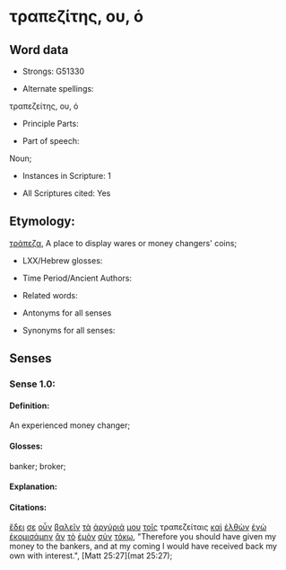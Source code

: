 # τραπεζίτης, ου, ὁ

<!-- Status: S2=NeedsReview -->
<!-- Lexica used for edits: BDAG, FFM, LN, A-S -->

## Word data

* Strongs: G51330

* Alternate spellings:

τραπεζείτης, ου, ὁ

* Principle Parts: 

* Part of speech: 

Noun;

* Instances in Scripture: 1

* All Scriptures cited: Yes

## Etymology: 

[τράπεζα](../G51320/01.md), A place to display wares or money changers' coins;

* LXX/Hebrew glosses: 

* Time Period/Ancient Authors: 

* Related words: 

* Antonyms for all senses

* Synonyms for all senses: 

## Senses 

### Sense 1.0:

#### Definition: 

An experienced money changer;

#### Glosses:

banker; broker;

#### Explanation:

#### Citations:

[ἔδει](../G11630/01.md) [σε](../G47710/01.md) [οὖν](../G37670/01.md) [βαλεῖν](../G09060/01.md) [τὰ](../G35880/01.md) [ἀργύριά](../G06940/01.md) [μου](../G14730/01.md) [τοῖς](../G35880/01.md) τραπεζείταις [καὶ](../G25320/01.md) [ἐλθὼν](../G20640/01.md) [ἐγὼ](../G14730/01.md) [ἐκομισάμην](../G28650/01.md) [ἂν](../G03020/01.md) [τὸ](../G35880/01.md) [ἐμὸν](../G16990/01.md) [σὺν](../G48620/01.md) [τόκῳ](../G51100/01.md), 
"Therefore you should have given my money to the bankers, and at my coming I would have received back my own with interest.", 
[Matt 25:27](mat 25:27);
